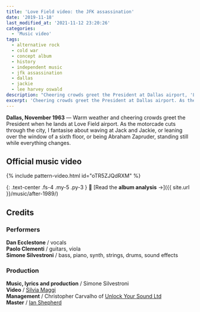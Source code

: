 ```yaml
---
title: 'Love Field video: the JFK assassination'
date: '2019-11-18'
last_modified_at: '2021-11-12 23:20:26'
categories:
  - 'Music video'
tags:
  - alternative rock
  - cold war
  - concept album
  - history
  - independent music
  - jfk assassination
  - dallas
  - jackie
  - lee harvey oswald
description: "Cheering crowds greet the President at Dallas airport, 'Love Field'. As the motorcade cuts through the city, I stand still while everything changes."
excerpt: 'Cheering crowds greet the President at Dallas airport. As the motorcade cuts through the city, I stand still while everything changes.'
---
```

**Dallas, November 1963** — Warm weather and cheering crowds greet the President when he lands at Love Field airport. As the motorcade cuts through the city, I fantasise about waving at Jack and Jackie, or leaning over the window of a sixth floor, or being Abraham Zapruder, standing still while everything changes.

## Official music video

{% include pattern-video.html id="oTR5ZJQdRXM" %}

{: .text-center .fs-4 .my-5 .py-3 }
📖 [Read the **album analysis** →]({{ site.url }}/music/after-1989/)

## Credits

### Performers

**Dan Ecclestone** / vocals  
**Paolo Clementi** / guitars, viola  
**Simone Silvestroni** / bass, piano, synth, strings, drums, sound effects

### Production

**Music, lyrics and production** / Simone Silvestroni  
**Video** / [Silvia Maggi](https://silviamaggidesign.com)  
**Management** / Christopher Carvalho of [Unlock Your Sound Ltd](https://unlockyoursound.com/)  
**Master** / [Ian Shepherd](https://en.wikipedia.org/wiki/Ian_Shepherd)